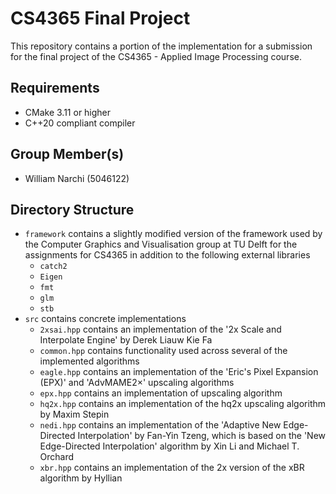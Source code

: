# CS4365 Final Project
This repository contains a portion of the implementation for a submission for the final project of the CS4365 - Applied Image Processing course. 

## Requirements
- CMake 3.11 or higher
- C++20 compliant compiler

## Group Member(s)
- William Narchi (5046122)

## Directory Structure
- `framework` contains a slightly modified version of the framework used by the Computer Graphics and Visualisation group at TU Delft for the assignments for CS4365 in addition to the following external libraries
    - `catch2`
    - `Eigen`
    - `fmt`
    - `glm`
    - `stb`
- `src` contains concrete implementations
    - `2xsai.hpp` contains an implementation of the '2x Scale and Interpolate Engine' by Derek Liauw Kie Fa
    - `common.hpp` contains functionality used across several of the implemented algorithms
    - `eagle.hpp` contains an implementation of the 'Eric's Pixel Expansion (EPX)' and 'AdvMAME2×' upscaling algorithms
    - `epx.hpp` contains an implementation of upscaling algorithm
    - `hq2x.hpp` contains an implementation of the hq2x upscaling algorithm by Maxim Stepin
    - `nedi.hpp` contains an implementation of the 'Adaptive New Edge-Directed Interpolation' by Fan-Yin Tzeng, which is based on the 'New Edge-Directed Interpolation' algorithm by Xin Li and Michael T. Orchard
    - `xbr.hpp` contains an implementation of the 2x version of the xBR algorithm by Hyllian
